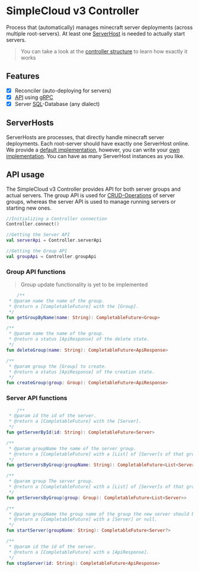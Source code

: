 # SimpleCloud v3 Controller

Process that (automatically) manages minecraft server deployments (across multiple root-servers).
At least one [ServerHost](#serverhosts) is needed to actually start servers.
> You can take a look at the [controller structure](structure.png) to learn how exactly it works

## Features

- [x] Reconciler (auto-deploying for servers)
- [x] [API](#api-usage) using [gRPC](https://grpc.io/)
- [x] Server [SQL](https://en.wikipedia.org/wiki/SQL)-Database (any dialect)

## ServerHosts

ServerHosts are processes, that directly handle minecraft server deployments. Each root-server should have exactly one
ServerHost online. We provide a [default implementation](),
however, you can write your [own implementation](). You can have as many ServerHost instances as you like.

## API usage

The SimpleCloud v3 Controller provides API for both server groups and actual servers.
The group API is used for [CRUD-Operations](https://en.wikipedia.org/wiki/Create,_read,_update_and_delete) of server
groups, whereas the server API is used to manage running servers or starting new ones.

````kotlin
//Initializing a Controller connection
Controller.connect()

//Getting the Server API
val serverApi = Controller.serverApi

//Getting the Group API
val groupApi = Controller.groupApi
````

### Group API functions

> Group update functionality is yet to be implemented

````kotlin
    /**
 * @param name the name of the group.
 * @return a [CompletableFuture] with the [Group].
 */
fun getGroupByName(name: String): CompletableFuture<Group>

/**
 * @param name the name of the group.
 * @return a status [ApiResponse] of the delete state.
 */
fun deleteGroup(name: String): CompletableFuture<ApiResponse>

/**
 * @param group the [Group] to create.
 * @return a status [ApiResponse] of the creation state.
 */
fun createGroup(group: Group): CompletableFuture<ApiResponse>
````

### Server API functions

````kotlin
    /**
 * @param id the id of the server.
 * @return a [CompletableFuture] with the [Server].
 */
fun getServerById(id: String): CompletableFuture<Server>

/**
 * @param groupName the name of the server group.
 * @return a [CompletableFuture] with a [List] of [Server]s of that group.
 */
fun getServersByGroup(groupName: String): CompletableFuture<List<Server>>

/**
 * @param group The server group.
 * @return a [CompletableFuture] with a [List] of [Server]s of that group.
 */
fun getServersByGroup(group: Group): CompletableFuture<List<Server>>

/**
 * @param groupName the group name of the group the new server should be of.
 * @return a [CompletableFuture] with a [Server] or null.
 */
fun startServer(groupName: String): CompletableFuture<Server?>

/**
 * @param id the id of the server.
 * @return a [CompletableFuture] with a [ApiResponse].
 */
fun stopServer(id: String): CompletableFuture<ApiResponse>
````

